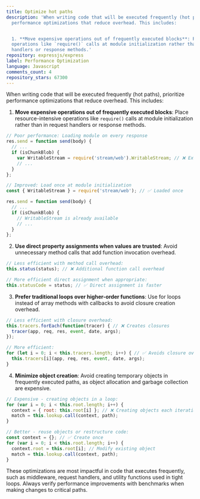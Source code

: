 ```yaml
---
title: Optimize hot paths
description: 'When writing code that will be executed frequently (hot paths), prioritize
  performance optimizations that reduce overhead. This includes:


  1. **Move expensive operations out of frequently executed blocks**: Place resource-intensive
  operations like `require()` calls at module initialization rather than in request
  handlers or response methods.'
repository: expressjs/express
label: Performance Optimization
language: Javascript
comments_count: 4
repository_stars: 67300
---
```


When writing code that will be executed frequently (hot paths), prioritize performance optimizations that reduce overhead. This includes:

1. **Move expensive operations out of frequently executed blocks**: Place resource-intensive operations like `require()` calls at module initialization rather than in request handlers or response methods.

```javascript
// Poor performance: Loading module on every response
res.send = function send(body) {
  // ...
  if (isChunkBlob) {
    var WritableStream = require('stream/web').WritableStream; // ❌ Executed on each call
    // ...
  }
};

// Improved: Load once at module initialization
const { WritableStream } = require('stream/web'); // ✅ Loaded once

res.send = function send(body) {
  // ...
  if (isChunkBlob) {
    // WritableStream is already available
    // ...
  }
};
```

2. **Use direct property assignments when values are trusted**: Avoid unnecessary method calls that add function invocation overhead.

```javascript
// Less efficient with method call overhead:
this.status(status); // ❌ Additional function call overhead

// More efficient direct assignment when appropriate:
this.statusCode = status; // ✅ Direct assignment is faster
```

3. **Prefer traditional loops over higher-order functions**: Use for loops instead of array methods with callbacks to avoid closure creation overhead.

```javascript
// Less efficient with closure overhead:
this.tracers.forEach(function(tracer) { // ❌ Creates closures
  tracer(app, req, res, event, date, args);
});

// More efficient:
for (let i = 0; i < this.tracers.length; i++) { // ✅ Avoids closure overhead
  this.tracers[i](app, req, res, event, date, args);
}
```

4. **Minimize object creation**: Avoid creating temporary objects in frequently executed paths, as object allocation and garbage collection are expensive.

```javascript
// Expensive - creating objects in a loop:
for (var i = 0; i < this.root.length; i++) {
  context = { root: this.root[i] }; // ❌ Creating objects each iteration
  match = this.lookup.call(context, path);
}

// Better - reuse objects or restructure code:
const context = {}; // ✅ Create once
for (var i = 0; i < this.root.length; i++) {
  context.root = this.root[i]; // Modify existing object
  match = this.lookup.call(context, path);
}
```

These optimizations are most impactful in code that executes frequently, such as middleware, request handlers, and utility functions used in tight loops. Always verify performance improvements with benchmarks when making changes to critical paths.